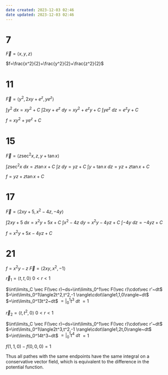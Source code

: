 ```yaml
---
date created: 2023-12-03 02:46
date updated: 2023-12-03 02:46
---
```


# 7

$\vec F=\langle x,y,z\rangle$

$f=\frac{x^2}{2}+\frac{y^2}{2}+\frac{z^2}{2}$

# 11

$\vec F=\langle y^2,2xy+e^z,ye^z\rangle$

$\int y^2~dx=xy^2+C$
$\int2xy+e^z~dy=xy^2+e^zy+C$
$\int ye^z~dz=e^zy+C$

$f=xy^2+ye^z+C$

# 15

$\vec F=\langle z\sec^2x,z,y+\tan x\rangle$

$\int z\sec^2 x~dx=z\tan x+C$
$\int z~dy=yz+C$
$\int y+\tan x~dz=yz+z\tan x+C$

$f=yz+z\tan x+C$

# 17

$\vec F=\langle2xy+5,x^2-4z,-4y\rangle$

$\int 2xy+5~dx=x^2y+5x+C$
$\int x^2-4z~dy=x^2y-4yz+C$
$\int -4y~dz=-4yz+C$

$f=x^2y+5x-4yz+C$

# 21

$f=x^2y-z$
$\vec F=\langle2xy,x^2,-1\rangle$

$\vec r_1=\langle t,t,0\rangle$
$0<r<1$

$\int\limits_C \vec F(\vec r)~ds=\int\limits_0^1\vec F(\vec r)\cdot\vec r'~dt$
$=\int\limits_0^1\langle2t^2,t^2,-1 \rangle\cdot\langle1,1,0\rangle~dt$
$=\int\limits_0^13t^2~dt$
$=\bigg|_0^1t^3~dt$
$=1$

$\vec r_2=\langle t,t^2,0\rangle$
$0<r<1$

$\int\limits_C \vec F(\vec r)~ds=\int\limits_0^1\vec F(\vec r)\cdot\vec r'~dt$
$=\int\limits_0^1\langle2t^3,t^2,-1 \rangle\cdot\langle1,2t,0\rangle~dt$
$=\int\limits_0^14t^3~dt$
$=\bigg|_0^1t^4~dt$
$=1$

$f(1,1,0)-f(0,0,0)=1$

Thus all pathes with the same endpoints have the same integral on a conservative vector field, which is equivalent to the difference in the potential function.
